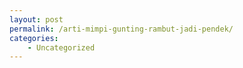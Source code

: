 ```yaml
---
layout: post
permalink: /arti-mimpi-gunting-rambut-jadi-pendek/
categories:
    - Uncategorized
---
```


